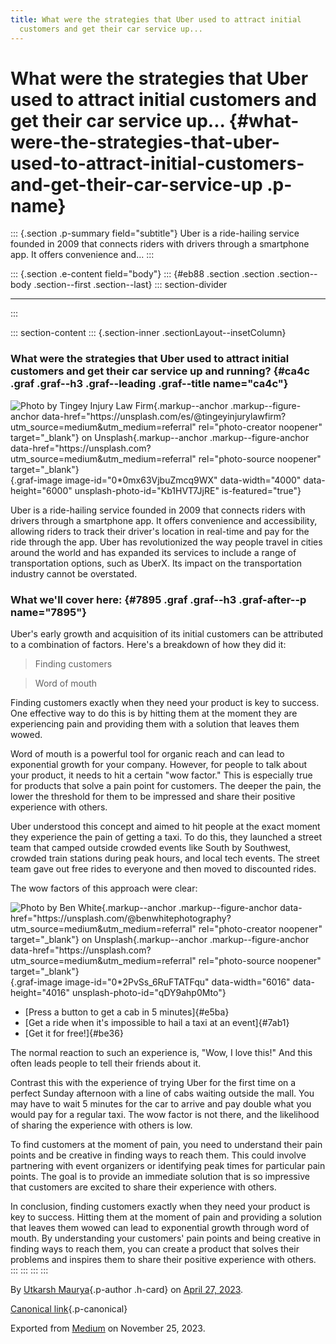 ```yaml
---
title: What were the strategies that Uber used to attract initial
  customers and get their car service up...
---
```


<div>

# What were the strategies that Uber used to attract initial customers and get their car service up... {#what-were-the-strategies-that-uber-used-to-attract-initial-customers-and-get-their-car-service-up .p-name}

</div>

::: {.section .p-summary field="subtitle"}
Uber is a ride-hailing service founded in 2009 that connects riders with
drivers through a smartphone app. It offers convenience and...
:::

::: {.section .e-content field="body"}
::: {#eb88 .section .section .section--body .section--first .section--last}
::: section-divider

------------------------------------------------------------------------
:::

::: section-content
::: {.section-inner .sectionLayout--insetColumn}
### What were the strategies that Uber used to attract initial customers and get their car service up and running? {#ca4c .graf .graf--h3 .graf--leading .graf--title name="ca4c"}

![Photo by [Tingey Injury Law
Firm](https://unsplash.com/es/@tingeyinjurylawfirm?utm_source=medium&utm_medium=referral){.markup--anchor
.markup--figure-anchor
data-href="https://unsplash.com/es/@tingeyinjurylawfirm?utm_source=medium&utm_medium=referral"
rel="photo-creator noopener" target="_blank"}
on [Unsplash](https://unsplash.com?utm_source=medium&utm_medium=referral){.markup--anchor
.markup--figure-anchor
data-href="https://unsplash.com?utm_source=medium&utm_medium=referral"
rel="photo-source noopener"
target="_blank"}](https://cdn-images-1.medium.com/max/800/0*0mx63VjbuZmcq9WX){.graf-image
image-id="0*0mx63VjbuZmcq9WX" data-width="4000" data-height="6000"
unsplash-photo-id="Kb1HVT7JjRE" is-featured="true"}

Uber is a ride-hailing service founded in 2009 that connects riders with
drivers through a smartphone app. It offers convenience and
accessibility, allowing riders to track their driver's location in
real-time and pay for the ride through the app. Uber has revolutionized
the way people travel in cities around the world and has expanded its
services to include a range of transportation options, such as UberX.
Its impact on the transportation industry cannot be overstated.

### What we'll cover here: {#7895 .graf .graf--h3 .graf-after--p name="7895"}

Uber's early growth and acquisition of its initial customers can be
attributed to a combination of factors. Here's a breakdown of how they
did it:

> Finding customers

> Word of mouth

Finding customers exactly when they need your product is key to success.
One effective way to do this is by hitting them at the moment they are
experiencing pain and providing them with a solution that leaves them
wowed.

Word of mouth is a powerful tool for organic reach and can lead to
exponential growth for your company. However, for people to talk about
your product, it needs to hit a certain "wow factor." This is especially
true for products that solve a pain point for customers. The deeper the
pain, the lower the threshold for them to be impressed and share their
positive experience with others.

Uber understood this concept and aimed to hit people at the exact moment
they experience the pain of getting a taxi. To do this, they launched a
street team that camped outside crowded events like South by Southwest,
crowded train stations during peak hours, and local tech events. The
street team gave out free rides to everyone and then moved to discounted
rides.

The wow factors of this approach were clear:

![Photo by [Ben
White](https://unsplash.com/@benwhitephotography?utm_source=medium&utm_medium=referral){.markup--anchor
.markup--figure-anchor
data-href="https://unsplash.com/@benwhitephotography?utm_source=medium&utm_medium=referral"
rel="photo-creator noopener" target="_blank"}
on [Unsplash](https://unsplash.com?utm_source=medium&utm_medium=referral){.markup--anchor
.markup--figure-anchor
data-href="https://unsplash.com?utm_source=medium&utm_medium=referral"
rel="photo-source noopener"
target="_blank"}](https://cdn-images-1.medium.com/max/800/0*2PvSs_6RuFTATFqu){.graf-image
image-id="0*2PvSs_6RuFTATFqu" data-width="6016" data-height="4016"
unsplash-photo-id="qDY9ahp0Mto"}

-   [Press a button to get a cab in 5 minutes]{#e5ba}
-   [Get a ride when it's impossible to hail a taxi at an event]{#7ab1}
-   [Get it for free!]{#be36}

The normal reaction to such an experience is, "Wow, I love this!" And
this often leads people to tell their friends about it.

Contrast this with the experience of trying Uber for the first time on a
perfect Sunday afternoon with a line of cabs waiting outside the mall.
You may have to wait 5 minutes for the car to arrive and pay double what
you would pay for a regular taxi. The wow factor is not there, and the
likelihood of sharing the experience with others is low.

To find customers at the moment of pain, you need to understand their
pain points and be creative in finding ways to reach them. This could
involve partnering with event organizers or identifying peak times for
particular pain points. The goal is to provide an immediate solution
that is so impressive that customers are excited to share their
experience with others.

In conclusion, finding customers exactly when they need your product is
key to success. Hitting them at the moment of pain and providing a
solution that leaves them wowed can lead to exponential growth through
word of mouth. By understanding your customers' pain points and being
creative in finding ways to reach them, you can create a product that
solves their problems and inspires them to share their positive
experience with others.
:::
:::
:::
:::

By [Utkarsh Maurya](https://medium.com/@sankalp.1519){.p-author .h-card}
on [April 27, 2023](https://medium.com/p/b8a2a4b05a8d).

[Canonical
link](https://medium.com/@sankalp.1519/what-were-the-strategies-that-uber-used-to-attract-initial-customers-and-get-their-car-service-up-b8a2a4b05a8d){.p-canonical}

Exported from [Medium](https://medium.com) on November 25, 2023.

